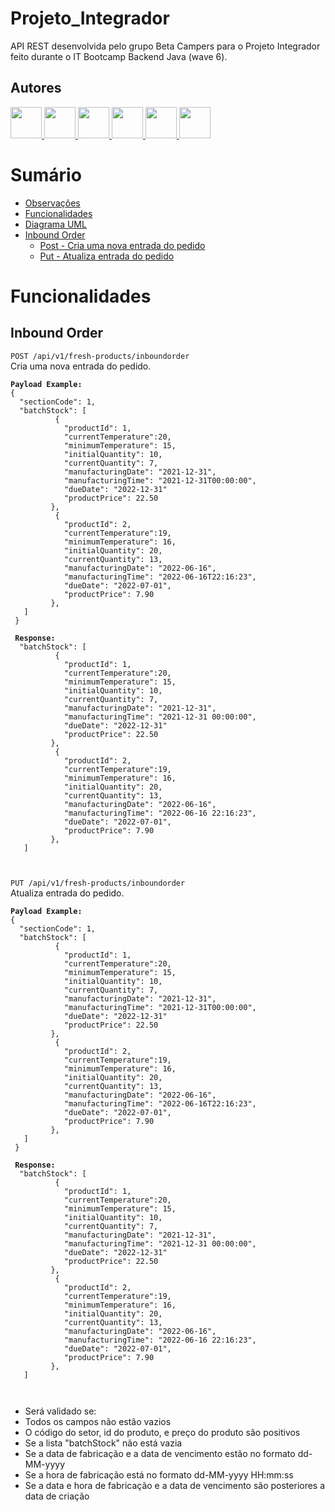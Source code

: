 # Projeto_Integrador
API REST desenvolvida pelo grupo Beta Campers para o Projeto Integrador feito durante o IT Bootcamp Backend Java (wave 6). 

## Autores
<a href="https://github.com/vfreitasmeli">
  <img src="https://avatars.githubusercontent.com/u/107959338?s=50&v=4" style="width: 50px">
</a>
<a href="https://github.com/brunavottri">
  <img src="https://avatars.githubusercontent.com/u/108009877?s=120&v=4" style="width: 50px">
</a>
<a href="https://github.com/pealmeida-meli">
  <img src="https://avatars.githubusercontent.com/u/108008922?s=120&v=4" style="width: 50px">
</a>
<a href="https://github.com/thiagosordiMELI">
  <img src="https://avatars.githubusercontent.com/u/108008559?s=120&v=4" style="width: 50px">
</a>
<a href="https://github.com/bdonadel">
  <img src="https://avatars.githubusercontent.com/u/108012641?s=120&v=4" style="width: 50px">
</a>
<a href="https://github.com/felipeticiani-meli">
  <img src="https://avatars.githubusercontent.com/u/108010964?s=120&v=4" style="width: 50px">
</a>

# Sumário

- [Observações](#observações)
- [Funcionalidades](#funcionalidades)
- <a href="https://app.diagrams.net/#G1X_05jbEF7Yt2yFOZ2y3OfKW_KCPjm5MC">Diagrama UML </a>
- [Inbound Order](#inboundOrder)
  - [Post - Cria uma nova entrada do pedido](#createInboundOrder)
  - [Put - Atualiza entrada do pedido](#putInboundOrder)

# Funcionalidades

## Inbound Order <br name="inboundOrder">

`POST /api/v1/fresh-products/inboundorder` <br name="createInboundOrder">
Cria uma nova entrada do pedido.
<pre><code><b>Payload Example:</b>
{
  "sectionCode": 1,
  "batchStock": [
          {
            "productId": 1,
            "currentTemperature":20,
            "minimumTemperature": 15,
            "initialQuantity": 10,
            "currentQuantity": 7,
            "manufacturingDate": "2021-12-31",
            "manufacturingTime": "2021-12-31T00:00:00",
            "dueDate": "2022-12-31"
            "productPrice": 22.50
         },
          {
            "productId": 2,
            "currentTemperature":19,
            "minimumTemperature": 16,
            "initialQuantity": 20,
            "currentQuantity": 13,
            "manufacturingDate": "2022-06-16",
            "manufacturingTime": "2022-06-16T22:16:23",
            "dueDate": "2022-07-01",
            "productPrice": 7.90
         },
   ]
 }
 
 <b>Response:</b>
  "batchStock": [
          {
            "productId": 1,
            "currentTemperature":20,
            "minimumTemperature": 15,
            "initialQuantity": 10,
            "currentQuantity": 7,
            "manufacturingDate": "2021-12-31",
            "manufacturingTime": "2021-12-31 00:00:00",
            "dueDate": "2022-12-31"
            "productPrice": 22.50
         },
          {
            "productId": 2,
            "currentTemperature":19,
            "minimumTemperature": 16,
            "initialQuantity": 20,
            "currentQuantity": 13,
            "manufacturingDate": "2022-06-16",
            "manufacturingTime": "2022-06-16 22:16:23",
            "dueDate": "2022-07-01",
            "productPrice": 7.90
         },
   ]
 
 </code></pre>
 
 `PUT /api/v1/fresh-products/inboundorder` <br name="putInboundOrder">
Atualiza entrada do pedido.
<pre><code><b>Payload Example:</b>
{
  "sectionCode": 1,
  "batchStock": [
          {
            "productId": 1,
            "currentTemperature":20,
            "minimumTemperature": 15,
            "initialQuantity": 10,
            "currentQuantity": 7,
            "manufacturingDate": "2021-12-31",
            "manufacturingTime": "2021-12-31T00:00:00",
            "dueDate": "2022-12-31"
            "productPrice": 22.50
         },
          {
            "productId": 2,
            "currentTemperature":19,
            "minimumTemperature": 16,
            "initialQuantity": 20,
            "currentQuantity": 13,
            "manufacturingDate": "2022-06-16",
            "manufacturingTime": "2022-06-16T22:16:23",
            "dueDate": "2022-07-01",
            "productPrice": 7.90
         },
   ]
 }
 
 <b>Response:</b>
  "batchStock": [
          {
            "productId": 1,
            "currentTemperature":20,
            "minimumTemperature": 15,
            "initialQuantity": 10,
            "currentQuantity": 7,
            "manufacturingDate": "2021-12-31",
            "manufacturingTime": "2021-12-31 00:00:00",
            "dueDate": "2022-12-31"
            "productPrice": 22.50
         },
          {
            "productId": 2,
            "currentTemperature":19,
            "minimumTemperature": 16,
            "initialQuantity": 20,
            "currentQuantity": 13,
            "manufacturingDate": "2022-06-16",
            "manufacturingTime": "2022-06-16 22:16:23",
            "dueDate": "2022-07-01",
            "productPrice": 7.90
         },
   ]
 
 </code></pre>
 - Será validado se:<br>
  - Todos os campos não estão vazios
  - O código do setor, id do produto, e preço do produto são positivos
  - Se a lista "batchStock" não está vazia
  - Se a data de fabricação e a data de vencimento estão no formato dd-MM-yyyy
  - Se a hora de fabricação está no formato dd-MM-yyyy HH:mm:ss
  - Se a data e hora de fabricação e a data de vencimento são posteriores a data de criação

